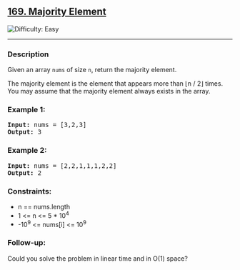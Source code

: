 
<h2><a href="https://leetcode.com/problems/majority-element/description/">169. Majority Element</a></h2>
<img src="https://img.shields.io/badge/Difficulty-Easy-brightgreen" alt="Difficulty: Easy" />
<hr>

<h3>Description</h3>
<p>Given an array <code>nums</code> of size <code>n</code>, return the majority element.</p>
<p>The majority element is the element that appears more than ⌊n / 2⌋ times. You may assume that the majority element always exists in the array.</p>

<h3>Example 1:</h3>
<pre>
<strong>Input:</strong> nums = [3,2,3]
<strong>Output:</strong> 3
</pre>

<h3>Example 2:</h3>
<pre>
<strong>Input:</strong> nums = [2,2,1,1,1,2,2]
<strong>Output:</strong> 2
</pre>

<h3>Constraints:</h3>
<ul>
  <li>n == nums.length</li>
  <li>1 &lt;= n &lt;= 5 * 10<sup>4</sup></li>
  <li>-10<sup>9</sup> &lt;= nums[i] &lt;= 10<sup>9</sup></li>
</ul>

<h3>Follow-up:</h3>
<p>Could you solve the problem in linear time and in O(1) space?</p>
